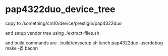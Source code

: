 pap4322duo_device_tree
====================
copy to /something/cm10/device/prestigio/pap4322duo

and setup vendor tree using ./extract-files.sh

and build commands are
 . build/envsetup.sh
 lunch pap4322duo-userdebug
 make -j5 bacon
